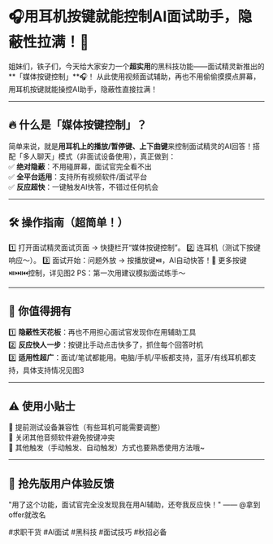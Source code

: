 # 🎧用耳机按键就能控制AI面试助手，隐蔽性拉满！💯  

姐妹们，铁子们，今天给大家安力一个**超实用**的黑科技功能——面试精灵新推出的**「媒体按键控制」**🎧！
从此使用视频面试辅助，再也不用偷偷摸摸点屏幕，用耳机按键就能操控AI助手，隐蔽性直接拉满！  

---  

## 🔥 什么是「媒体按键控制」？  
简单来说，就是**用耳机上的播放/暂停键、上下曲键**来控制面试精灵的AI回答！搭配「多人聊天」模式（非面试设备使用），真正做到：  
✅ **绝对隐蔽**：不用碰屏幕，面试官完全看不出  
✅ **全平台适用**：支持所有视频软件/面试平台  
✅ **反应超快**：一键触发AI快答，不错过任何机会  

---  

## 🛠️ 操作指南（超简单！）  
1️⃣ 打开面试精灵面试页面 → 快捷栏开“媒体按键控制”。
2️⃣ 连耳机（测试下按键响应～）。
3️⃣ 面试开始：问题外放 → 按播放键⏯️，AI自动快答！💬
更多按键⏯️⏭️⏮️控制，详见图2
PS：第一次用建议模拟面试练手～ 

---  

## 💎 你值得拥有  
1️⃣ **隐蔽性天花板**：再也不用担心面试官发现你在用辅助工具  
2️⃣ **反应快人一步**：按键比手动点击快多了，抓住每个回答时机  
3️⃣ **适用性超广**：面试/笔试都能用。电脑/手机/平板都支持，蓝牙/有线耳机都支持，具体支持情况见图3  

---  

## ⚠️ 使用小贴士  
🔸 提前测试设备兼容性（有些耳机可能需要调整）  
🔸 关闭其他音频软件避免按键冲突  
🔸 其他触发（手动触发、自动触发）方式也要熟悉使用方法哦~  

---  

## 🌟 抢先版用户体验反馈  
"用了这个功能，面试官完全没发现我在用AI辅助，还夸我反应快！" —— @拿到offer就改名  


#求职干货 #AI面试 #黑科技 #面试技巧 #秋招必备  
